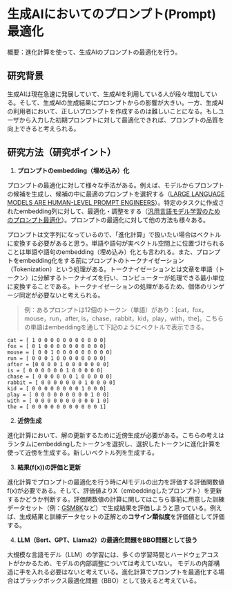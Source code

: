 # 生成AIにおいてのプロンプト(Prompt)最適化

概要：進化計算を使って、生成AIのプロンプトの最適化を行う。

## 研究背景

生成AIは現在急速に発展していて、生成AIを利用している人が段々増加している。そして、生成AIの生成結果にプロンプトからの影響が大きい。一方、生成AIの利用者において、正しいプロンプトを作成するのは難しいことになる。もしユーザから入力した初期プロンプトに対して最適化できれば、プロンプトの品質を向上できると考えられる。　

## 研究方法（研究ポイント）　　　　　　　　　　　　　　　　　　　　　　　　　　　　　　　　　　　　　　　　　　　　　　　　　　　　　　　　　　　　　　　　　　　　　　　　　　　　　

1. **プロンプトのembedding（埋め込み）化**
  
  プロンプトの最適化に対して様々な手法がある。例えば、モデルからプロンプトの候補を生成し、候補の中に最適のプロンプトを選択する（[LARGE LANGUAGE MODELS ARE HUMAN-LEVEL PROMPT ENGINEERS](https://arxiv.org/pdf/2211.01910.pdf)）。特定のタスクに作成されたembedding列に対して、最適化・調整をする（[汎用言語モデル学習のためのプロンプト最適化](https://www.jstage.jst.go.jp/article/pjsai/JSAI2023/0/JSAI2023_1T3GS605/_pdf)）。プロンプトの最適化に対して他の方法も様々ある。
  
  プロンプトは文字列になっているので、「進化計算」で扱いたい場合はベクトルに変換する必要があると思う。単語や語句が実ベクトル空間上に位置づけられることは単語や語句のembedding（埋め込み）化とも言われる。また、プロンプトをembedding化をする前にプロンプトのトークナイゼーション（Tokenization）という処理がある。トークナイゼーションとは文章を単語（トークン）に分解するトークナイズを行い、コンピューターが処理できる最小単位に変換することである。トークナイゼーションの処理があるため、個体のリンゲージ同定が必要ないと考えられる。
  
  > 例：あるプロンプトは12個のトークン（単語）があり：[cat，fox，mouse，run，after, is，chase，rabbit，kid，play，with，the]。こちらの単語はembeddingを通して下記のようにベクトルで表示できる。
  
  ```例：あるプロンプトは[cat，fox，mouse，run，after,
  cat = [ 1 0 0 0 0 0 0 0 0 0 0 0]
  fox = [ 0 1 0 0 0 0 0 0 0 0 0 0]
  mouse = [ 0 0 1 0 0 0 0 0 0 0 0 0]
  run = [ 0 0 0 1 0 0 0 0 0 0 0 0]
  after = [0 0 0 0 1 0 0 0 0 0 0 0]
  is = [ 0 0 0 0 0 0 1 0 0 0 0 0]
  chase = [ 0 0 0 0 0 0 1 0 0 0 0 0]
  rabbit = [ 0 0 0 0 0 0 0 1 0 0 0 0]
  kid = [ 0 0 0 0 0 0 0 0 1 0 0 0]
  play = [ 0 0 0 0 0 0 0 0 0 1 0 0]
  with = [ 0 0 0 0 0 0 0 0 0 0 1 0]
  the = [ 0 0 0 0 0 0 0 0 0 0 0 1]
  ```
  
2. **近傍生成**
  
  進化計算において、解の更新するために近傍生成が必要がある。こちらの考えはランタムにembeddingしたトークンを選択し、選択したトークンに進化計算を使って近傍を生成する。新しいベクトル列を生成する。
  
3. **結果(f(x))の評価と更新**
  
  進化計算でプロンプトの最適化を行う時にAIモデルの出力を評価する評価関数値f(x)が必要である。そして、評価値よりX（embeddingしたプロンプト）を更新するかどうか判断する。評価関数値の計算に関してはこちら事前に用意した訓練データセット（例：[GSM8K](https://paperswithcode.com/dataset/gsm8k)など）で生成結果を評価しようと思っている。例えば、生成結果と訓練データセットの正解との**コサイン類似度**を評価値として評価する。
  
4. **LLM（Bert、GPT、Llama2）の最適化問題をBBO問題として扱う**
  
  大規模な言語モデル（LLM）の学習には、多くの学習時間とハードウェアコストがかかるため、モデルの内部調整については考えていない。 モデルの内部構造に手を入れる必要はないと考えている。進化計算でプロンプトを最適化する場合はブラックボックス最適化問題（BBO）として扱えると考えている。
